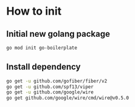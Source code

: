 # How to init

## Initial new golang package

```sh
go mod init go-boilerplate
```

## Install dependency

```sh
go get -u github.com/gofiber/fiber/v2
go get -u github.com/spf13/viper
go get -u github.com/google/wire
go get github.com/google/wire/cmd/wire@v0.5.0
```
